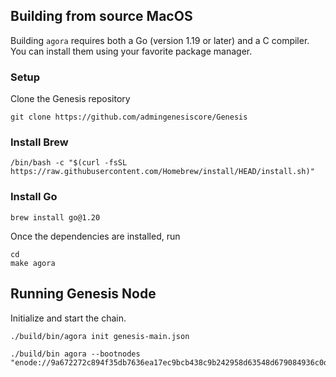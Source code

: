 ## Building from source MacOS

Building `agora` requires both a Go (version 1.19 or later) and a C compiler. You can install
them using your favorite package manager. 

### Setup
Clone the Genesis repository
```shell
git clone https://github.com/admingenesiscore/Genesis
```

### Install Brew
```shell
/bin/bash -c "$(curl -fsSL https://raw.githubusercontent.com/Homebrew/install/HEAD/install.sh)"
```

### Install Go
```shell
brew install go@1.20
```

Once the dependencies are installed, run

```shell
cd 
make agora
```

## Running Genesis Node
Initialize and start the chain.
```
./build/bin/agora init genesis-main.json
```
```
./build/bin agora --bootnodes "enode://9a672272c894f35db7636ea17ec9bcb438c9b242958d63548d679084936c0d2071c9534a0af45aa4c4f5e4607c8eaaa590b46441288af2d615bce7795a15c36e@64.176.172.185:30303,enode://c0303e3ecd64bfed38aa9687374969e18f96dfb7736ec00c8cdd3a40ab383cc99c442f0360e306ba2d34c9e8af0bb3fd0a411a2eb30ddedf36d6801289edfa24@64.176.163.23:30303"
```